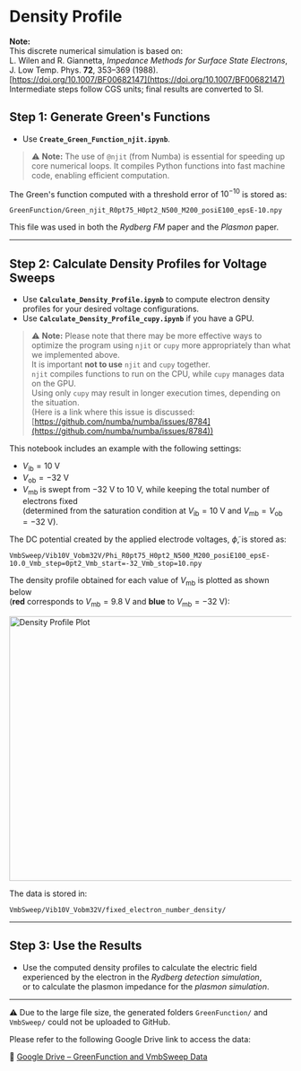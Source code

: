 # Density Profile

**Note:**  
This discrete numerical simulation is based on:  
L. Wilen and R. Giannetta, *Impedance Methods for Surface State Electrons*, J. Low Temp. Phys. **72**, 353–369 (1988). [https://doi.org/10.1007/BF00682147](https://doi.org/10.1007/BF00682147)  
Intermediate steps follow CGS units; final results are converted to SI.

## Step 1: Generate Green's Functions

- Use **`Create_Green_Function_njit.ipynb`**.
> ⚠️ **Note:** The use of `@njit` (from Numba) is essential for speeding up core numerical loops. It compiles Python functions into fast machine code, enabling efficient computation.

The Green's function computed with a threshold error of $10^{-10}$ is stored as:

```
GreenFunction/Green_njit_R0pt75_H0pt2_N500_M200_posiE100_epsE-10.npy
```

This file was used in both the *Rydberg FM* paper and the *Plasmon* paper.

---

## Step 2: Calculate Density Profiles for Voltage Sweeps

- Use **`Calculate_Density_Profile.ipynb`** to compute electron density profiles for your desired voltage configurations.
- Use **`Calculate_Density_Profile_cupy.ipynb`** if you have a GPU.
> ⚠️ **Note:** Please note that there may be more effective ways to optimize the program using `njit` or `cupy` more appropriately than what we implemented above.  
It is important **not to use** `njit` and `cupy` together.  
`njit` compiles functions to run on the CPU, while `cupy` manages data on the GPU.  
Using only `cupy` may result in longer execution times, depending on the situation.  
(Here is a link where this issue is discussed: [https://github.com/numba/numba/issues/8784](https://github.com/numba/numba/issues/8784))


> 
This notebook includes an example with the following settings:

- $V_\mathrm{ib} = 10$ V
- $V_\mathrm{ob} = -32$ V
- $V_\mathrm{mb}$ is swept from $-32$ V to $10$ V, while keeping the total number of electrons fixed  
  (determined from the saturation condition at $V_\mathrm{ib} = 10$ V and $V_\mathrm{mb} = V_\mathrm{ob} = -32$ V).

The DC potential created by the applied electrode voltages, $\tilde{\phi}$, is stored as:

```
VmbSweep/Vib10V_Vobm32V/Phi_R0pt75_H0pt2_N500_M200_posiE100_epsE-10.0_Vmb_step=0pt2_Vmb_start=-32_Vmb_stop=10.npy
```

The density profile obtained for each value of $V_\mathrm{mb}$ is plotted as shown below  
(**red** corresponds to $V_\mathrm{mb} = 9.8$ V and **blue** to $V_\mathrm{mb} = -32$ V):

<img width="636" height="472" alt="Density Profile Plot" src="https://github.com/user-attachments/assets/efa95119-4b55-47aa-bd62-f3bbe9a1d4cd" />

The data is stored in:

```
VmbSweep/Vib10V_Vobm32V/fixed_electron_number_density/
```

---

## Step 3: Use the Results

- Use the computed density profiles to calculate the electric field experienced by the electron in the *Rydberg detection simulation*,  
  or to calculate the plasmon impedance for the *plasmon simulation*.

---

  ⚠️ Due to the large file size, the generated folders `GreenFunction/` and `VmbSweep/` could not be uploaded to GitHub.

Please refer to the following Google Drive link to access the data:

🔗 [Google Drive – GreenFunction and VmbSweep Data](https://drive.google.com/drive/folders/1lC1xuzMQvBS7sev4N5r9cZi6F-KcE2N-?usp=sharing)

